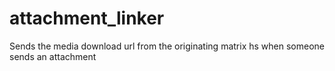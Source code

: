 # attachment_linker
Sends the media download url from the originating matrix hs when someone sends an attachment
